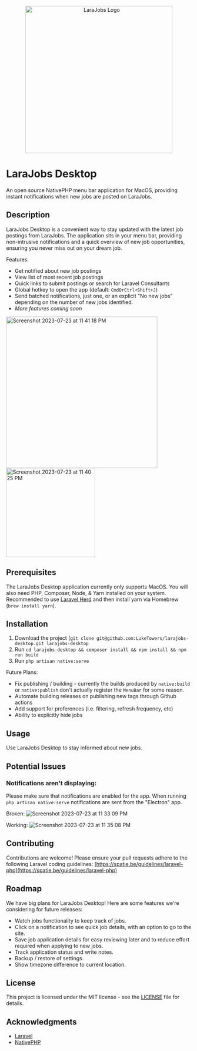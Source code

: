 <p align="center"><a href="https://larajobs.com" target="_blank"><img src="https://github.com/LukeTowers/larajobs-desktop/assets/7253840/24e5d3c2-74e9-4305-9503-43518aa7223c" width="400" alt="LaraJobs Logo"></a></p>

# LaraJobs Desktop

An open source NativePHP menu bar application for MacOS, providing instant notifications when new jobs are posted on LaraJobs.

## Description

LaraJobs Desktop is a convenient way to stay updated with the latest job postings from LaraJobs. The application sits in your menu bar, providing non-intrusive notifications and a quick overview of new job opportunities, ensuring you never miss out on your dream job.

Features:
- Get notified about new job postings
- View list of most recent job postings
- Quick links to submit postings or search for Laravel Consultants
- Global hotkey to open the app (default: `CmdOrCtrl+Shift+J`)
- Send batched notifications, just one, or an explicit "No new jobs" depending on the number of new jobs identified.
- *More features coming soon*

<img width="411" alt="Screenshot 2023-07-23 at 11 41 18 PM" src="https://github.com/LukeTowers/larajobs-desktop/assets/7253840/46fd2c27-240f-424f-9c8b-afcb9f12685a">

<img width="242" alt="Screenshot 2023-07-23 at 11 40 25 PM" src="https://github.com/LukeTowers/larajobs-desktop/assets/7253840/0421b540-6997-417c-b3b6-61fcd5a2ffcb">

## Prerequisites

The LaraJobs Desktop application currently only supports MacOS. You will also need PHP, Composer, Node, & Yarn installed on your system. Recommended to use [Laravel Herd](https://herd.laravel.com/) and then install yarn via Homebrew (`brew install yarn`).

## Installation

1. Download the project (`git clone git@github.com:LukeTowers/larajobs-desktop.git larajobs-desktop`
2. Run `cd larajobs-desktop && composer install && npm install && npm run build`
3. Run `php artisan native:serve`

Future Plans:
- Fix publishing / building - currently the builds produced by `native:build` or `native:publish` don't actually register the `MenuBar` for some reason.
- Automate building releases on publishing new tags through Github actions
- Add support for preferences (i.e. filtering, refresh frequency, etc)
- Ability to explicitly hide jobs

## Usage

Use LaraJobs Desktop to stay informed about new jobs.

## Potential Issues

### Notifications aren't displaying:

Please make sure that notifications are enabled for the app. When running `php artisan native:serve` notifications are sent from the "Electron" app.

Broken:
![Screenshot 2023-07-23 at 11 33 09 PM](https://github.com/LukeTowers/larajobs-desktop/assets/7253840/05433b27-d9e9-408f-b882-55b690b93738)

Working:
![Screenshot 2023-07-23 at 11 35 08 PM](https://github.com/LukeTowers/larajobs-desktop/assets/7253840/487f170c-c4ba-498b-81c5-452ee2e9f0b7)

## Contributing

Contributions are welcome! Please ensure your pull requests adhere to the following Laravel coding guidelines: [https://spatie.be/guidelines/laravel-php](https://spatie.be/guidelines/laravel-php)

## Roadmap

We have big plans for LaraJobs Desktop! Here are some features we're considering for future releases:

- Watch jobs functionality to keep track of jobs.
- Click on a notification to see quick job details, with an option to go to the site.
- Save job application details for easy reviewing later and to reduce effort required when applying to new jobs.
- Track application status and write notes.
- Backup / restore of settings.
- Show timezone difference to current location.

## License

This project is licensed under the MIT license - see the [LICENSE](LICENSE) file for details.

## Acknowledgments

- [Laravel](https://laravel.com/)
- [NativePHP](https://nativephp.com/)
